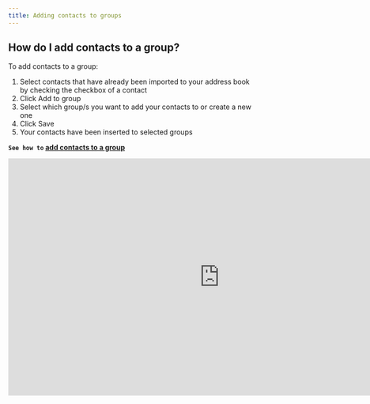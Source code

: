 ```yaml
---
title: Adding contacts to groups
---
```


## How do I add contacts to a group?
To add contacts to a group:
1.	Select contacts that have already been imported to your address book by checking the checkbox of a contact
2.	Click Add to group
3.	Select which group/s you want to add your contacts to or create a new one
4.	Click Save
5.	Your contacts have been inserted to selected groups

**`See how to` [add contacts to a group](https://www.youtube.com/watch?v=X-nUvyop6kc&t=0s&list=PL3m8jKRwlM0txr-UZh7G0Ul4MTD3Wh2Q7&index=4)**

<iframe width="854" height="480" src="https://www.youtube.com/embed/X-nUvyop6kc?list=PL3m8jKRwlM0txr-UZh7G0Ul4MTD3Wh2Q7" frameborder="0" allow="autoplay; encrypted-media" allowfullscreen></iframe>

